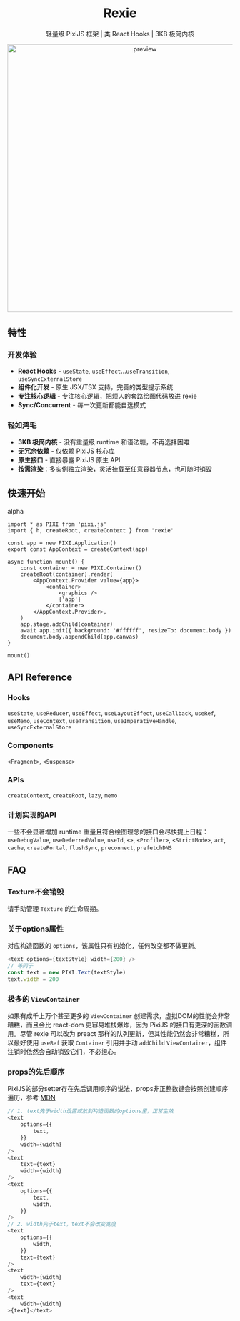 <h1 align="center">Rexie</h1>
<p align="center">轻量级 PixiJS 框架 | 类 React Hooks | 3KB 极简内核</p>
<div align="center">
    <img width="600" alt="preview" src="https://raw.githubusercontent.com/wooloo26/rexie/refs/heads/main/docs/examples.gif">
</div>

## 特性

### 开发体验

- **React Hooks** - `useState`, `useEffect`...`useTransition`, `useSyncExternalStore`
- **组件化开发** - 原生 JSX/TSX 支持，完善的类型提示系统
- **专注核心逻辑** - 专注核心逻辑，把烦人的套路绘图代码放进 rexie
- **Sync/Concurrent** - 每一次更新都能自选模式

### 轻如鸿毛

- **3KB 极简内核** - 没有重量级 runtime 和语法糖，不再选择困难
- **无冗余依赖** - 仅依赖 PixiJS 核心库
- **原生接口** - 直接暴露 PixiJS 原生 API
- **按需渲染**：多实例独立渲染，灵活挂载至任意容器节点，也可随时销毁

## 快速开始

alpha

```tsx
import * as PIXI from 'pixi.js'
import { h, createRoot, createContext } from 'rexie'

const app = new PIXI.Application()
export const AppContext = createContext(app)

async function mount() {
    const container = new PIXI.Container()
    createRoot(container).render(
        <AppContext.Provider value={app}>
            <container>
                <graphics />
                {'app'}
            </container>
        </AppContext.Provider>,
    )
    app.stage.addChild(container)
    await app.init({ background: '#ffffff', resizeTo: document.body })
    document.body.appendChild(app.canvas)
}

mount()
```

## API Reference

### Hooks

`useState`, `useReducer`, `useEffect`, `useLayoutEffect`, `useCallback`, `useRef`, `useMemo`, `useContext`, `useTransition`, `useImperativeHandle`, `useSyncExternalStore`

### Components

`<Fragment>`, `<Suspense>`

### APIs

`createContext`, `createRoot`, `lazy`, `memo`

### 计划实现的API

一些不会显著增加 runtime 重量且符合绘图理念的接口会尽快提上日程：`useDebugValue`, `useDeferredValue`, `useId`, `<>`, `<Profiler>`, `<StrictMode>`, `act`, `cache`, `createPortal`, `flushSync`, `preconnect`, `prefetchDNS`

## FAQ

### Texture不会销毁

请手动管理 `Texture` 的生命周期。

### 关于options属性

对应构造函数的 `options`，该属性只有初始化，任何改变都不做更新。

```ts
<text options={textStyle} width={200} />
// 等同于
const text = new PIXI.Text(textStyle)
text.width = 200
```

### 极多的 `ViewContainer`

如果有成千上万个甚至更多的 `ViewContainer` 创建需求，虚拟DOM的性能会非常糟糕，而且会比 react-dom 更容易堆栈爆炸，因为 PixiJS 的接口有更深的函数调用。尽管 rexie 可以改为 preact 那样的队列更新，但其性能仍然会非常糟糕，所以最好使用 `useRef` 获取 `Container` 引用并手动 `addChild` `ViewContainer`，组件注销时依然会自动销毁它们，不必担心。

### props的先后顺序

PixiJS的部分setter存在先后调用顺序的说法，props非正整数键会按照创建顺序遍历，参考 [MDN](https://developer.mozilla.org/en-US/docs/Web/JavaScript/Reference/Statements/for...in#description)

```ts
// 1. text先于width设置或放到构造函数的options里，正常生效
<text
    options={{
        text,
    }}
    width={width}
/>
<text
    text={text}
    width={width}
/>
<text
    options={{
        text,
        width,
    }}
/>
// 2. width先于text，text不会改变宽度
<text
    options={{
        width,
    }}
    text={text}
/>
<text
    width={width}
    text={text}
/>
<text
    width={width}
>{text}</text>
```
